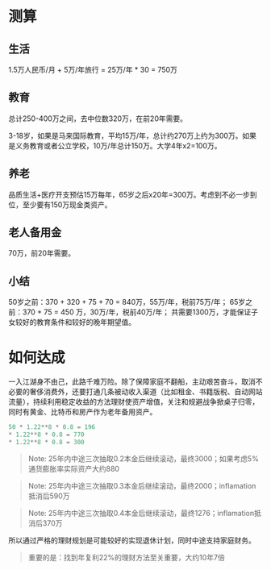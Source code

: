 # 测算

## 生活

1.5万人民币/月 + 5万/年旅行 = 25万/年 * 30 = 750万

## 教育

总计250-400万之间，去中位数320万，在前20年需要。

3-18岁，如果是马来国际教育，平均15万/年，总计约270万上约为300万。如果是义务教育或者公立学校，10万/年总计150万。大学4年x2=100万。

## 养老

品质生活+医疗开支预估15万每年，65岁之后x20年=300万。考虑到不必一步到位，至少要有150万现金类资产。

## 老人备用金

70万，前20年需要。

## 小结

50岁之前：370 + 320 + 75 + 70 = 840万，55万/年，税前75万/年；
65岁之前：370 + 75 = 450 万，30万/年，税前40万/年；
共需要1300万，才能保证子女较好的教育条件和较好的晚年期望值。

# 如何达成
一入江湖身不由己，此路千难万险。除了保障家庭不翻船，主动艰苦奋斗，取消不必要的奢侈消费外，还要打通几条被动收入渠道（比如租金、书籍版税、自动网站流量），持续利用稳定收益的方法理财使资产增值，关注和规避战争掀桌子归零，同时有黄金、比特币和房产作为老年备用资产。

```Python
50 * 1.22**8 * 0.8 = 196 
* 1.22**8 * 0.8 = 770 
* 1.22**8 * 0.8 = 300
```

> Note: 25年内中途三次抽取0.2本金后继续滚动，最终3000；如果考虑5%通货膨胀率实际资产大约880

> Note: 25年内中途三次抽取0.3本金后继续滚动，最终2000；inflamation抵消后590万

> Note: 25年内中途三次抽取0.4本金后继续滚动，最终1276；inflamation抵消后370万

所以通过严格的理财规划是可能较好的实现退休计划，同时中途支持家庭财务。

> 重要的是：找到年复利22%的理财方法至关重要，大约10年7倍



